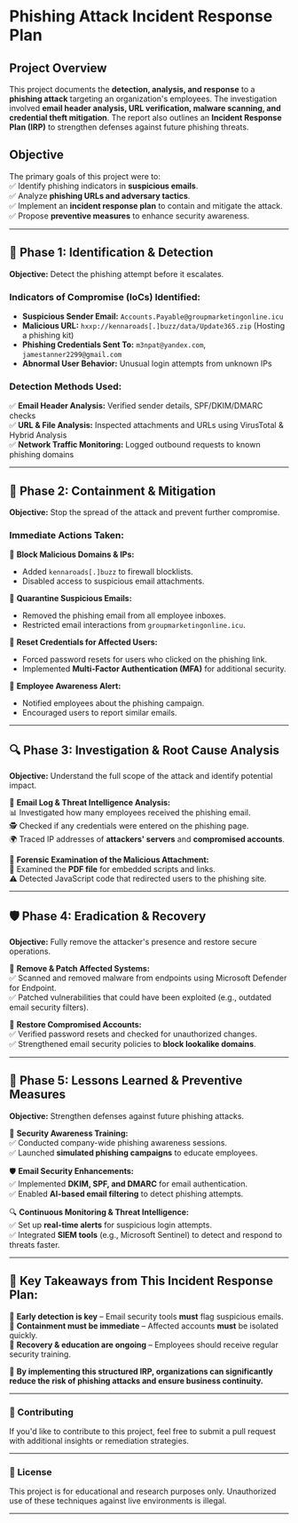 # Phishing Attack Incident Response Plan  

## **Project Overview**  
This project documents the **detection, analysis, and response** to a **phishing attack** targeting an organization's employees. The investigation involved **email header analysis, URL verification, malware scanning, and credential theft mitigation**. The report also outlines an **Incident Response Plan (IRP)** to strengthen defenses against future phishing threats.  

## **Objective**  
The primary goals of this project were to:  
✅ Identify phishing indicators in **suspicious emails**.  
✅ Analyze **phishing URLs and adversary tactics**.  
✅ Implement an **incident response plan** to contain and mitigate the attack.  
✅ Propose **preventive measures** to enhance security awareness.  

---

## **🛑 Phase 1: Identification & Detection**  
**Objective:** Detect the phishing attempt before it escalates.  

### **Indicators of Compromise (IoCs) Identified:**  
- **Suspicious Sender Email:** `Accounts.Payable@groupmarketingonline.icu`  
- **Malicious URL:** `hxxp://kennaroads[.]buzz/data/Update365.zip` (Hosting a phishing kit)  
- **Phishing Credentials Sent To:** `m3npat@yandex.com`, `jamestanner2299@gmail.com`  
- **Abnormal User Behavior:** Unusual login attempts from unknown IPs  

### **Detection Methods Used:**  
✅ **Email Header Analysis:** Verified sender details, SPF/DKIM/DMARC checks  
✅ **URL & File Analysis:** Inspected attachments and URLs using VirusTotal & Hybrid Analysis  
✅ **Network Traffic Monitoring:** Logged outbound requests to known phishing domains  

---

## **🚨 Phase 2: Containment & Mitigation**  
**Objective:** Stop the spread of the attack and prevent further compromise.  

### **Immediate Actions Taken:**  
🚫 **Block Malicious Domains & IPs:**  
   - Added `kennaroads[.]buzz` to firewall blocklists.  
   - Disabled access to suspicious email attachments.  

🔄 **Quarantine Suspicious Emails:**  
   - Removed the phishing email from all employee inboxes.  
   - Restricted email interactions from `groupmarketingonline.icu`.  

🔑 **Reset Credentials for Affected Users:**  
   - Forced password resets for users who clicked on the phishing link.  
   - Implemented **Multi-Factor Authentication (MFA)** for additional security.  

📢 **Employee Awareness Alert:**  
   - Notified employees about the phishing campaign.  
   - Encouraged users to report similar emails.  

---

## **🔍 Phase 3: Investigation & Root Cause Analysis**  
**Objective:** Understand the full scope of the attack and identify potential impact.  

🔎 **Email Log & Threat Intelligence Analysis:**  
📊 Investigated how many employees received the phishing email.  
🕵️ Checked if any credentials were entered on the phishing page.  
🌍 Traced IP addresses of **attackers' servers** and **compromised accounts**.  

🔬 **Forensic Examination of the Malicious Attachment:**  
📌 Examined the **PDF file** for embedded scripts and links.  
⚠️ Detected JavaScript code that redirected users to the phishing site.  

---

## **🛡️ Phase 4: Eradication & Recovery**  
**Objective:** Fully remove the attacker's presence and restore secure operations.  

🛑 **Remove & Patch Affected Systems:**  
✅ Scanned and removed malware from endpoints using Microsoft Defender for Endpoint.  
✅ Patched vulnerabilities that could have been exploited (e.g., outdated email security filters).  

🔄 **Restore Compromised Accounts:**  
✅ Verified password resets and checked for unauthorized changes.  
✅ Strengthened email security policies to **block lookalike domains**.  

---

## **📢 Phase 5: Lessons Learned & Preventive Measures**  
**Objective:** Strengthen defenses against future phishing attacks.  

📢 **Security Awareness Training:**  
✅ Conducted company-wide phishing awareness sessions.  
✅ Launched **simulated phishing campaigns** to educate employees.  

🛡 **Email Security Enhancements:**  
✅ Implemented **DKIM, SPF, and DMARC** for email authentication.  
✅ Enabled **AI-based email filtering** to detect phishing attempts.  

🔍 **Continuous Monitoring & Threat Intelligence:**  
✅ Set up **real-time alerts** for suspicious login attempts.  
✅ Integrated **SIEM tools** (e.g., Microsoft Sentinel) to detect and respond to threats faster.  

---

## **🎯 Key Takeaways from This Incident Response Plan:**  
🔹 **Early detection is key** – Email security tools **must** flag suspicious emails.  
🔹 **Containment must be immediate** – Affected accounts **must** be isolated quickly.  
🔹 **Recovery & education are ongoing** – Employees should receive regular security training.  

🚀 **By implementing this structured IRP, organizations can significantly reduce the risk of phishing attacks and ensure business continuity.**  


---

### **📝 Contributing**  
If you'd like to contribute to this project, feel free to submit a pull request with additional insights or remediation strategies.  

---

### **📜 License**  
This project is for educational and research purposes only. Unauthorized use of these techniques against live environments is illegal.  

---


